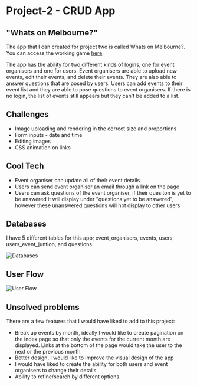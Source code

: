 # Project-2 - CRUD App

## "Whats on Melbourne?"

The app that I can created for project two is called Whats on Melbourne?. You can access the working game [here](https://whatsonmelbourne.herokuapp.com/). 


The app has the ability for two different kinds of logins, one for event organisers and one for users. Event organisers are able to upload new events, edit their events, and delete their events. They are also able to answer questions that are posed by users. Users can add events to their event list and they are able to pose questions to event organisers. If there is no login, the list of events still appears but they can't be added to a list. 

## Challenges 

* Image uploading and rendering in the correct size and proportions
* Form inputs - date and time
* Editing images 
* CSS animation on links

## Cool Tech

* Event organiser can update all of their event details
* Users can send event organiser an email through a link on the page
* Users can ask questions of the event organiser, if their quesiton is yet to be answered it will display under "questions yet to be answered", however these unanswered questions will not display to other users

## Databases

I have 5 different tables for this app; event_organisers, events, users, users_event_juntion, and questions. 

![Databases](https://res.cloudinary.com/davvorufu/image/upload/v1580429144/IMG_0784_mcscqo.jpg)

## User Flow

![User Flow](https://res.cloudinary.com/davvorufu/image/upload/v1580429144/IMG_0783_tv8joc.jpg)

## Unsolved problems

There are a few features that I would have liked to add to this project: 

* Break up events by month, ideally I would like to create pagination on the index page so that only the events for the current month are displayed. Links at the bottom of the page would take the user to the next or the previous month
* Better design, I would like to improve the visual design of the app
* I would have liked to create the ability for both users and event organisers to change their details
* Ability to refine/search by different options